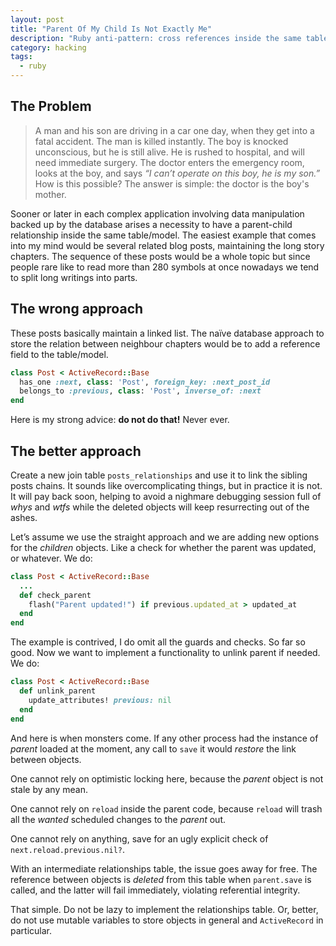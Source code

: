 ```yaml
---
layout: post
title: "Parent Of My Child Is Not Exactly Me"
description: "Ruby anti-pattern: cross references inside the same table must be avoided"
category: hacking
tags:
  - ruby
---
```


## The Problem

> A man and his son are driving in a car one day, when they get into a fatal accident. The man is killed instantly. The boy is knocked unconscious, but he is still alive. He is rushed to hospital, and will need immediate surgery. The doctor enters the emergency room, looks at the boy, and says _“I can’t operate on this boy, he is my son.”_
> How is this possible? The answer is simple: the doctor is the boy's mother.

Sooner or later in each complex application involving data manipulation backed up by the database arises a necessity to have a parent-child relationship inside the same table/model. The easiest example that comes into my mind would be several related blog posts, maintaining the long story chapters. The sequence of these posts would be a whole topic but since people rare like to read more than 280 symbols at once nowadays we tend to split long writings into parts.

## The wrong approach

These posts basically maintain a linked list. The naïve database approach to store the relation between neighbour chapters would be to add a reference field to the table/model.

```ruby
class Post < ActiveRecord::Base
  has_one :next, class: 'Post', foreign_key: :next_post_id
  belongs_to :previous, class: 'Post', inverse_of: :next
end
```

Here is my strong advice: **do not do that!** Never ever.

## The better approach

Create a new join table `posts_relationships` and use it to link the sibling posts chains. It sounds like overcomplicating things, but in practice it is not. It will pay back soon, helping to avoid a nighmare debugging session full of _whys_ and _wtfs_ while the deleted objects will keep resurrecting out of the ashes.

Let’s assume we use the straight approach and we are adding new options for the _children_ objects. Like a check for whether the parent was updated, or whatever. We do:

```ruby
class Post < ActiveRecord::Base
  ...
  def check_parent
    flash("Parent updated!") if previous.updated_at > updated_at
  end
end
```

The example is contrived, I do omit all the guards and checks. So far so good. Now we want to implement a functionality to unlink parent if needed. We do:

```ruby
class Post < ActiveRecord::Base
  def unlink_parent
    update_attributes! previous: nil
  end
end
```

And here is when monsters come. If any other process had the instance of _parent_ loaded at the moment, any call to `save` it would _restore_ the link between objects.

One cannot rely on optimistic locking here, because the _parent_ object is not stale by any mean.

One cannot rely on `reload` inside the parent code, because `reload` will trash all the _wanted_ scheduled changes to the _parent_ out.

One cannot rely on anything, save for an ugly explicit check of `next.reload.previous.nil?`.

With an intermediate relationships table, the issue goes away for free. The reference between objects is _deleted_ from this table when `parent.save` is called, and the latter will fail immediately, violating referential integrity.

That simple. Do not be lazy to implement the relationships table. Or, better, do not use mutable variables to store objects in general and `ActiveRecord` in particular.
